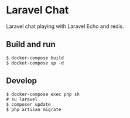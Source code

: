 # Laravel Chat

Laravel chat playing with Laravel Echo and redis.

## Build and run

    $ docker-compose build
    $ docket-compose up -d

## Develop

    $ docker-compose exec php sh
    # su laravel
    $ composer update
    $ php artisan migrate
